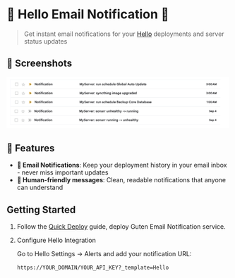 # 🧩 Hello Email Notification 🧩

> Get instant email notifications for your [Hello](https://github.com/user/hello) deployments and server status updates

## 🌠️ Screenshots

![Screenshot](../screenshot.png)

## 🌟 Features

- **📧 Email Notifications**: Keep your deployment history in your email inbox - never miss important updates
- **👥 Human-friendly messages**: Clean, readable notifications that anyone can understand

## Getting Started

1. Follow the [Quick Deploy](../../../docs/Deployment.md) guide, deploy Guten Email Notification service.

2. Configure Hello Integration

   Go to Hello Settings -> Alerts and add your notification URL:

   ```sh
   https://YOUR_DOMAIN/YOUR_API_KEY?_template=Hello
   ```
